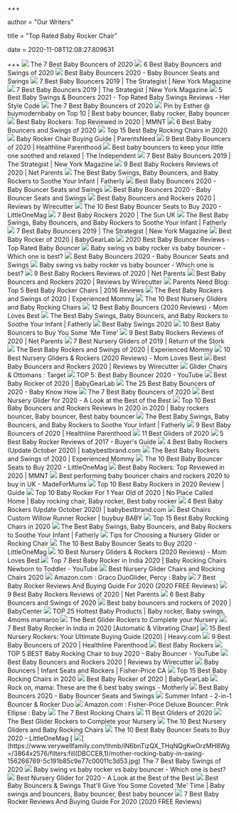 +++
        
author = "Our Writers"
        
title = "Top Rated Baby Rocker Chair"
        
date = 2020-11-08T12:08:27.809631
        
+++
[ ![](https://www.verywellfamily.com/thmb/QEAAeoDfq03wkpUYDoHLp1LtyGo=/3000x2250/smart/filters:no_upscale()/BrightStartsPlayfulPinwheelsBouncer-5ab414136bf069003876673d.jpeg)](https://www.verywellfamily.com/thmb/QEAAeoDfq03wkpUYDoHLp1LtyGo=/3000x2250/smart/filters:no_upscale()/BrightStartsPlayfulPinwheelsBouncer-5ab414136bf069003876673d.jpeg) The 7 Best Baby Bouncers of 2020
[ ![](https://res.cloudinary.com/babylist/image/upload/f_auto,q_auto:best,c_scale/v1584596716/Best-of-bouncers-and-swings-2020-pin_cxtaen.jpg)](https://res.cloudinary.com/babylist/image/upload/f_auto,q_auto:best,c_scale/v1584596716/Best-of-bouncers-and-swings-2020-pin_cxtaen.jpg) 6 Best Baby Bouncers and Swings of 2020
[ ![](http://images.agoramedia.com/wte3.0/gcms/best-baby-rockers-february-2020-722x406.jpg?width=414)](http://images.agoramedia.com/wte3.0/gcms/best-baby-rockers-february-2020-722x406.jpg?width=414) Best Baby Bouncers 2020 - Baby Bouncer Seats and Swings
[ ![](https://pyxis.nymag.com/v1/imgs/a28/b40/0866b1037cbbabb7f81154ca30d1eae074-fisher-price-infant-to-toddler-rocker-ge.2x.rhorizontal.w600.jpg)](https://pyxis.nymag.com/v1/imgs/a28/b40/0866b1037cbbabb7f81154ca30d1eae074-fisher-price-infant-to-toddler-rocker-ge.2x.rhorizontal.w600.jpg) 7 Best Baby Bouncers 2019 | The Strategist | New York Magazine
[ ![](https://pyxis.nymag.com/v1/imgs/e19/387/794f16c5bcdeb3767c4dacac7322019d13-baby-bouncer-lede.rsquare.w1200.jpg)](https://pyxis.nymag.com/v1/imgs/e19/387/794f16c5bcdeb3767c4dacac7322019d13-baby-bouncer-lede.rsquare.w1200.jpg) 7 Best Baby Bouncers 2019 | The Strategist | New York Magazine
[ ![](https://f.herstylecode.com/2016/10/Best-Baby-Swings-Bouncers.jpg)](https://f.herstylecode.com/2016/10/Best-Baby-Swings-Bouncers.jpg) 5 Best Baby Swings & Bouncers 2021 - Top Rated Baby Swings Reviews - Her  Style Code
[ ![](https://www.verywellfamily.com/thmb/4PSBV4RaGkf5lz0q1TWaPV-niAk=/1000x1000/filters:no_upscale():max_bytes(150000):strip_icc()/levo-walnut-baby-bouncer-diamond-5b74458146e0fb00253da14e.jpg)](https://www.verywellfamily.com/thmb/4PSBV4RaGkf5lz0q1TWaPV-niAk=/1000x1000/filters:no_upscale():max_bytes(150000):strip_icc()/levo-walnut-baby-bouncer-diamond-5b74458146e0fb00253da14e.jpg) The 7 Best Baby Bouncers of 2020
[ ![](https://i.pinimg.com/originals/64/62/5a/64625a17594b7cf0c37c39d3282b24d9.jpg)](https://i.pinimg.com/originals/64/62/5a/64625a17594b7cf0c37c39d3282b24d9.jpg) Pin by Esther @ buymodernbaby on Top 10 | Best baby bouncer, Baby rocker, Baby  bouncer
[ ![](https://mymommyneedsthat.com/wp-content/uploads/2017/11/Best-Baby-Rocker-2017.png)](https://mymommyneedsthat.com/wp-content/uploads/2017/11/Best-Baby-Rocker-2017.png) Best Baby Rockers: Top Reviewed in 2020 | MMNT
[ ![](https://res.cloudinary.com/babylist/image/upload/f_auto,q_auto:best,c_scale,w_1200/v1559337805/hello-baby/best-baby-bouncer-swing-babybjorn-header.jpg)](https://res.cloudinary.com/babylist/image/upload/f_auto,q_auto:best,c_scale,w_1200/v1559337805/hello-baby/best-baby-bouncer-swing-babybjorn-header.jpg) 6 Best Baby Bouncers and Swings of 2020
[ ![](https://www.babygearsphere.com/wp-content/uploads/2018/08/Top-15-Best-Baby-Rocking-Chairs-in-2018.jpg)](https://www.babygearsphere.com/wp-content/uploads/2018/08/Top-15-Best-Baby-Rocking-Chairs-in-2018.jpg) Top 15 Best Baby Rocking Chairs in 2020
[ ![](https://parentsneed.com/wp-content/uploads/2016/05/Top-5-Best-Baby-Rocker-Chairs.jpg)](https://parentsneed.com/wp-content/uploads/2016/05/Top-5-Best-Baby-Rocker-Chairs.jpg) Baby Rocker Chair Buying Guide | ParentsNeed
[ ![](https://post.greatist.com/wp-content/uploads/2019/12/283670-The_Best_Baby_Bouncers_of_2020-1200x628-facebook.jpg)](https://post.greatist.com/wp-content/uploads/2019/12/283670-The_Best_Baby_Bouncers_of_2020-1200x628-facebook.jpg) 9 Best Baby Bouncers of 2020 | Healthline Parenthood
[ ![](https://static.independent.co.uk/s3fs-public/thumbnails/image/2020/04/15/14/best-baby-bouncers-.jpg)](https://static.independent.co.uk/s3fs-public/thumbnails/image/2020/04/15/14/best-baby-bouncers-.jpg) Best baby bouncers to keep your little one soothed and relaxed | The  Independent
[ ![](https://pyxis.nymag.com/v1/imgs/544/463/d5fd1b0bcfe0e84afb1e2497f8fdb6c06d-1----.rhorizontal.w600.jpg)](https://pyxis.nymag.com/v1/imgs/544/463/d5fd1b0bcfe0e84afb1e2497f8fdb6c06d-1----.rhorizontal.w600.jpg) 7 Best Baby Bouncers 2019 | The Strategist | New York Magazine
[ ![](https://netparents.org/wp-content/uploads/2018/11/4moms-rockaRoo-Baby-Swing.jpg)](https://netparents.org/wp-content/uploads/2018/11/4moms-rockaRoo-Baby-Swing.jpg) 9 Best Baby Rockers Reviews of 2020 | Net Parents
[ ![](https://m.media-amazon.com/images/I/41kFWxRfIyL.jpg)](https://m.media-amazon.com/images/I/41kFWxRfIyL.jpg) The Best Baby Swings, Baby Bouncers, and Baby Rockers to Soothe Your Infant  | Fatherly
[ ![](https://images.agoramedia.com/wte3.0/gcms/Fisher-Price-FDP04-Infant-to-Toddler-Rocker.jpg)](https://images.agoramedia.com/wte3.0/gcms/Fisher-Price-FDP04-Infant-to-Toddler-Rocker.jpg) Best Baby Bouncers 2020 - Baby Bouncer Seats and Swings
[ ![](https://images.agoramedia.com/wte3.0/gcms/Fisher-Price-Comfort-Curve-Bouncer.jpg)](https://images.agoramedia.com/wte3.0/gcms/Fisher-Price-Comfort-Curve-Bouncer.jpg) Best Baby Bouncers 2020 - Baby Bouncer Seats and Swings
[ ![](https://cdn.thewirecutter.com/wp-content/uploads/2017/11/baby-bouncers-lowres-9967.jpg)](https://cdn.thewirecutter.com/wp-content/uploads/2017/11/baby-bouncers-lowres-9967.jpg) Best Baby Bouncers and Rockers 2020 | Reviews by Wirecutter
[ ![](https://littleonemag.com/wp-content/uploads/2020/07/baby-bouncer-seats2-530x350.jpg)](https://littleonemag.com/wp-content/uploads/2020/07/baby-bouncer-seats2-530x350.jpg) The 10 Best Baby Bouncer Seats to Buy 2020 - LittleOneMag
[ ![](https://www.thesun.co.uk/wp-content/uploads/2019/02/tp-composite-best-baby-rocker.jpg)](https://www.thesun.co.uk/wp-content/uploads/2019/02/tp-composite-best-baby-rocker.jpg) 7 Best Baby Rockers 2020 | The Sun UK
[ ![](https://m.media-amazon.com/images/I/41HgeRRyUkL.jpg)](https://m.media-amazon.com/images/I/41HgeRRyUkL.jpg) The Best Baby Swings, Baby Bouncers, and Baby Rockers to Soothe Your Infant  | Fatherly
[ ![](https://pyxis.nymag.com/v1/imgs/368/7a5/19fac2b9fef2b920749ecccb29b30d4d8e-bouncer-black.2x.rhorizontal.w600.jpg)](https://pyxis.nymag.com/v1/imgs/368/7a5/19fac2b9fef2b920749ecccb29b30d4d8e-bouncer-black.2x.rhorizontal.w600.jpg) 7 Best Baby Bouncers 2019 | The Strategist | New York Magazine
[ ![](https://bgl-i48k9hqubvkf8lnt.stackpathdns.com/photos/0/86/309661_21114_L.jpg)](https://bgl-i48k9hqubvkf8lnt.stackpathdns.com/photos/0/86/309661_21114_L.jpg) Best Baby Rocker of 2020 | BabyGearLab
[ ![](https://www.bestconsumerreviews.com/wp-content/uploads/2019/01/Baby-Bouncer-Reviews.jpg)](https://www.bestconsumerreviews.com/wp-content/uploads/2019/01/Baby-Bouncer-Reviews.jpg) 2020 Best Baby Bouncer Reviews - Top Rated Baby Bouncer
[ ![](https://www.littlebabygear.com/wp-content/uploads/2018/10/Ingenuity-Power-Adapt-Portable-Swing-have-a-moment-for-yourself-while-your-baby-in-napping-in-a-safe-space.jpg)](https://www.littlebabygear.com/wp-content/uploads/2018/10/Ingenuity-Power-Adapt-Portable-Swing-have-a-moment-for-yourself-while-your-baby-in-napping-in-a-safe-space.jpg) Baby swing vs baby rocker vs baby bouncer - Which one is best?
[ ![](https://images.agoramedia.com/wte3.0/gcms/Fisher-Price-Deluxe-Bouncer-Sweet-Dreams-Snugapuppy.jpg)](https://images.agoramedia.com/wte3.0/gcms/Fisher-Price-Deluxe-Bouncer-Sweet-Dreams-Snugapuppy.jpg) Best Baby Bouncers 2020 - Baby Bouncer Seats and Swings
[ ![](https://www.littlebabygear.com/wp-content/uploads/2019/02/Fisher-Price-Infant-to-Toddler-Rocker.jpg)](https://www.littlebabygear.com/wp-content/uploads/2019/02/Fisher-Price-Infant-to-Toddler-Rocker.jpg) Baby swing vs baby rocker vs baby bouncer - Which one is best?
[ ![](https://netparents.org/wp-content/uploads/2018/11/Best-Baby-Rockers-Reviews-1-1170x730_c.png)](https://netparents.org/wp-content/uploads/2018/11/Best-Baby-Rockers-Reviews-1-1170x730_c.png) 9 Best Baby Rockers Reviews of 2020 | Net Parents
[ ![](https://cdn.thewirecutter.com/wp-content/uploads/2017/11/baby-bouncers-2x1-lowres9905-600x300.jpg)](https://cdn.thewirecutter.com/wp-content/uploads/2017/11/baby-bouncers-2x1-lowres9905-600x300.jpg) Best Baby Bouncers and Rockers 2020 | Reviews by Wirecutter
[ ![](http://parentsneed.com/wp-content/uploads/2016/05/Fisher-Price-Infant-To-Toddler-Rocker.jpg)](http://parentsneed.com/wp-content/uploads/2016/05/Fisher-Price-Infant-To-Toddler-Rocker.jpg) Parents Need Blog: Top 5 Best Baby Rocker Chairs | 2016 Reviews
[ ![](https://m.media-amazon.com/images/I/3194ud9-DEL.jpg)](https://m.media-amazon.com/images/I/3194ud9-DEL.jpg) The Best Baby Rockers and Swings of 2020 | Experienced Mommy
[ ![](https://images.ctfassets.net/6m9bd13t776q/lYZyPvhJzaAYeU6QCSCc6/3c90c1a0cc49cd09cc52d2acea7dffb1/top-10-gliders-rockers-nursery-950x1152.jpg?h=576&q=75&w=475)](https://images.ctfassets.net/6m9bd13t776q/lYZyPvhJzaAYeU6QCSCc6/3c90c1a0cc49cd09cc52d2acea7dffb1/top-10-gliders-rockers-nursery-950x1152.jpg?h=576&q=75&w=475) The 10 Best Nursery Gliders and Baby Rocking Chairs
[ ![](https://m.media-amazon.com/images/I/41WinGvPtvL.jpg)](https://m.media-amazon.com/images/I/41WinGvPtvL.jpg) 12 Best Baby Bouncers (2020 Reviews) - Mom Loves Best
[ ![](https://m.media-amazon.com/images/I/51Rc81hQDLL.jpg)](https://m.media-amazon.com/images/I/51Rc81hQDLL.jpg) The Best Baby Swings, Baby Bouncers, and Baby Rockers to Soothe Your Infant  | Fatherly
[ ![](http://images.agoramedia.com/wte3.0/gcms/Best-Baby-Swing-alt-722x406.jpg?width=414)](http://images.agoramedia.com/wte3.0/gcms/Best-Baby-Swing-alt-722x406.jpg?width=414) Best Baby Swings 2020
[ ![](https://images.ctfassets.net/6m9bd13t776q/iCw945adLa6Osi882kKKI/ee100ba7f3a491df282b65f3fa173f59/best-bouncer-happy-baby-2160x1200.jpg?h=367&q=75&w=660)](https://images.ctfassets.net/6m9bd13t776q/iCw945adLa6Osi882kKKI/ee100ba7f3a491df282b65f3fa173f59/best-bouncer-happy-baby-2160x1200.jpg?h=367&q=75&w=660) 10 Best Baby Bouncers to Buy You Some 'Me Time'
[ ![](https://netparents.org/wp-content/uploads/2018/11/Fisher-Price-Infant-to-Toddler-Rocker-1.jpg)](https://netparents.org/wp-content/uploads/2018/11/Fisher-Price-Infant-to-Toddler-Rocker-1.jpg) 9 Best Baby Rockers Reviews of 2020 | Net Parents
[ ![](https://www.returnofthestork.com/wp-content/uploads/2018/06/best-nursery-gliders.jpg)](https://www.returnofthestork.com/wp-content/uploads/2018/06/best-nursery-gliders.jpg) 7 Best Nursery Gliders of 2019 | Return of the Stork
[ ![](https://images-na.ssl-images-amazon.com/images/I/51BNUAEX7aL.jpg)](https://images-na.ssl-images-amazon.com/images/I/51BNUAEX7aL.jpg) The Best Baby Rockers and Swings of 2020 | Experienced Mommy
[ ![](https://m.media-amazon.com/images/I/31MTpNhVi7L.jpg)](https://m.media-amazon.com/images/I/31MTpNhVi7L.jpg) 10 Best Nursery Gliders & Rockers (2020 Reviews) - Mom Loves Best
[ ![](https://cdn.thewirecutter.com/wp-content/uploads/2017/11/baby-bouncers-lowres-9899.jpg)](https://cdn.thewirecutter.com/wp-content/uploads/2017/11/baby-bouncers-lowres-9899.jpg) Best Baby Bouncers and Rockers 2020 | Reviews by Wirecutter
[ ![](https://target.scene7.com/is/image/Target/BubCat_nurseryFurniture_Gliders-QUIVER-190619-1560952436910)](https://target.scene7.com/is/image/Target/BubCat_nurseryFurniture_Gliders-QUIVER-190619-1560952436910) Glider Chairs & Ottomans : Target
[ ![](https://i.ytimg.com/vi/0pLXGkiaRcI/maxresdefault.jpg)](https://i.ytimg.com/vi/0pLXGkiaRcI/maxresdefault.jpg)  TOP 5: Best Baby Bouncer 2020 - YouTube
[ ![](https://bgl-i48k9hqubvkf8lnt.stackpathdns.com/photos/2/25/323534_20125_M.jpg)](https://bgl-i48k9hqubvkf8lnt.stackpathdns.com/photos/2/25/323534_20125_M.jpg) Best Baby Rocker of 2020 | BabyGearLab
[ ![](https://babyknowhow.com/wp-content/uploads/2018/08/baby-bouncer-750x500.jpg)](https://babyknowhow.com/wp-content/uploads/2018/08/baby-bouncer-750x500.jpg) The 25 Best Baby Bouncers of 2020 - Baby Know How
[ ![](https://www.verywellfamily.com/thmb/VX45gPN7YUj_nbAu2DUhhF0T1wQ=/1500x1250/filters:no_upscale():max_bytes(150000):strip_icc()/81K3znVbXML._SL1500_-5b7445ff46e0fb002c341c88.jpg)](https://www.verywellfamily.com/thmb/VX45gPN7YUj_nbAu2DUhhF0T1wQ=/1500x1250/filters:no_upscale():max_bytes(150000):strip_icc()/81K3znVbXML._SL1500_-5b7445ff46e0fb002c341c88.jpg) The 7 Best Baby Bouncers of 2020
[ ![](https://42e7xc172a051i7v1iyv99nn-wpengine.netdna-ssl.com/wp-content/uploads/2018/11/paxton-recliner-c.jpg)](https://42e7xc172a051i7v1iyv99nn-wpengine.netdna-ssl.com/wp-content/uploads/2018/11/paxton-recliner-c.jpg) Best Nursery Glider for 2020 - A Look at the Best of the Best
[ ![](https://i.pinimg.com/originals/3e/c9/b7/3ec9b76eb4940c228640affd9f1523a6.png)](https://i.pinimg.com/originals/3e/c9/b7/3ec9b76eb4940c228640affd9f1523a6.png) Top 10 Best Baby Bouncers and Rockers Reviews In 2020 in 2020 | Baby  rockers bouncer, Baby bouncer, Best baby bouncer
[ ![](https://m.media-amazon.com/images/I/31TAAM5Ef6L.jpg)](https://m.media-amazon.com/images/I/31TAAM5Ef6L.jpg) The Best Baby Swings, Baby Bouncers, and Baby Rockers to Soothe Your Infant  | Fatherly
[ ![](https://i0.wp.com/post.healthline.com/wp-content/uploads/2019/12/283670-The_Best_Baby_Bouncers_of_2020-1500x450-body2.png?w=315&h=840)](https://i0.wp.com/post.healthline.com/wp-content/uploads/2019/12/283670-The_Best_Baby_Bouncers_of_2020-1500x450-body2.png?w=315&h=840) 9 Best Baby Bouncers of 2020 | Healthline Parenthood
[ ![](https://res.cloudinary.com/babylist/image/upload/f_auto,q_auto:best,c_scale,w_768/v1565023149/hello-baby/best-baby-gliders-nursery-rocker-babyletto-header.jpg)](https://res.cloudinary.com/babylist/image/upload/f_auto,q_auto:best,c_scale,w_768/v1565023149/hello-baby/best-baby-gliders-nursery-rocker-babyletto-header.jpg) 11 Best Gliders of 2020
[ ![](http://nurserygliderz.com/wp-content/uploads/2017/08/best-baby-rocker.jpg)](http://nurserygliderz.com/wp-content/uploads/2017/08/best-baby-rocker.jpg) 5 Best Baby Rocker Reviews of 2017 - Buyer's Guide
[ ![](https://babybestbrand.com/wp-content/uploads/2020/07/best-rocker-baby1-1000x570.jpg)](https://babybestbrand.com/wp-content/uploads/2020/07/best-rocker-baby1-1000x570.jpg) 4 Best Baby Rockers (Update October 2020) | babybestbrand.com
[ ![](https://images-na.ssl-images-amazon.com/images/I/41MnH2SyKuL.jpg)](https://images-na.ssl-images-amazon.com/images/I/41MnH2SyKuL.jpg) The Best Baby Rockers and Swings of 2020 | Experienced Mommy
[ ![](https://littleonemag.com/wp-content/uploads/2020/09/4Moms-Mamaroo-Baby-Bouncer-400x400.jpg)](https://littleonemag.com/wp-content/uploads/2020/09/4Moms-Mamaroo-Baby-Bouncer-400x400.jpg) The 10 Best Baby Bouncer Seats to Buy 2020 - LittleOneMag
[ ![](https://images-na.ssl-images-amazon.com/images/I/81mEh3tW3TL._SL1500_.jpg)](https://images-na.ssl-images-amazon.com/images/I/81mEh3tW3TL._SL1500_.jpg) Best Baby Rockers: Top Reviewed in 2020 | MMNT
[ ![](https://images.immediate.co.uk/production/volatile/sites/28/2020/09/Thumbnail-2b763d6.jpg?quality=90&resize=620,413)](https://images.immediate.co.uk/production/volatile/sites/28/2020/09/Thumbnail-2b763d6.jpg?quality=90&resize=620,413) Best performing baby bouncer chairs and rockers 2020 to buy in UK -  MadeForMums
[ ![](https://www.easygetproduct.com/wp-content/uploads/2019/02/Baby-Rocker.jpg)](https://www.easygetproduct.com/wp-content/uploads/2019/02/Baby-Rocker.jpg) Top 10 Best Baby Rockers in 2020 Review | Guide
[ ![](https://i.pinimg.com/474x/de/a4/00/dea4006296b97a33230b715b327ae71a.jpg)](https://i.pinimg.com/474x/de/a4/00/dea4006296b97a33230b715b327ae71a.jpg) Top 10 Baby Rocker For 1 Year Old of 2020 | No Place Called Home | Baby  rocking chair, Baby rocker, Best baby rocker
[ ![](https://babybestbrand.com/wp-content/uploads/2020/07/fisher-price-infant-to-toddler-rocker-pink.jpg)](https://babybestbrand.com/wp-content/uploads/2020/07/fisher-price-infant-to-toddler-rocker-pink.jpg) 4 Best Baby Rockers (Update October 2020) | babybestbrand.com
[ ![](https://s7d2.scene7.com/is/image/BedBathandBeyond/28390735335514m?$690$&wid=690&hei=690)](https://s7d2.scene7.com/is/image/BedBathandBeyond/28390735335514m?$690$&wid=690&hei=690) Best Chairs Custom Willow Runner Rocker | buybuy BABY
[ ![](https://www.babygearsphere.com/wp-content/uploads/2018/08/Tiny-Love-3-in-1-Rocker-Napper.jpg)](https://www.babygearsphere.com/wp-content/uploads/2018/08/Tiny-Love-3-in-1-Rocker-Napper.jpg) Top 15 Best Baby Rocking Chairs in 2020
[ ![](https://m.media-amazon.com/images/I/41tVa98INZL.jpg)](https://m.media-amazon.com/images/I/41tVa98INZL.jpg) The Best Baby Swings, Baby Bouncers, and Baby Rockers to Soothe Your Infant  | Fatherly
[ ![](https://images.ctfassets.net/6m9bd13t776q/12guYCc3AD6EtDBjN2pzSO/abc48eede348541f3d13c4658f666180/nursery-chair-baby-sibling-2160x1200.jpg?h=367&q=75&w=660)](https://images.ctfassets.net/6m9bd13t776q/12guYCc3AD6EtDBjN2pzSO/abc48eede348541f3d13c4658f666180/nursery-chair-baby-sibling-2160x1200.jpg?h=367&q=75&w=660) Tips for Choosing a Nursery Glider or Rocking Chair
[ ![](https://littleonemag.com/wp-content/uploads/2020/07/baby-bouncer-seats2.jpg)](https://littleonemag.com/wp-content/uploads/2020/07/baby-bouncer-seats2.jpg) The 10 Best Baby Bouncer Seats to Buy 2020 - LittleOneMag
[ ![](https://momlovesbest.com/wp-content/uploads/2018/08/Best-Nursery-Gliders-1-1.jpg)](https://momlovesbest.com/wp-content/uploads/2018/08/Best-Nursery-Gliders-1-1.jpg) 10 Best Nursery Gliders & Rockers (2020 Reviews) - Mom Loves Best
[ ![](https://i.ytimg.com/vi/SR3I1NZZX-I/maxresdefault.jpg)](https://i.ytimg.com/vi/SR3I1NZZX-I/maxresdefault.jpg) Top 7 Best Baby Rocker in India 2020 | Baby Rocking Chairs Newborn to  Toddler - YouTube
[ ![](http://images.agoramedia.com/wte3.0/gcms/Best-Nursery-Gliders-July-2020-722x406.jpg?width=414)](http://images.agoramedia.com/wte3.0/gcms/Best-Nursery-Gliders-July-2020-722x406.jpg?width=414) Best Nursery Glider Chairs and Rocking Chairs 2020
[ ![](https://images-na.ssl-images-amazon.com/images/I/811PiTNBcsL._SL1500_.jpg)](https://images-na.ssl-images-amazon.com/images/I/811PiTNBcsL._SL1500_.jpg) Amazon.com : Graco DuoGlider, Percy : Baby
[ ![](https://www.rocksforkids.com/wp-content/uploads/2019/03/Best-baby-rocker.jpg)](https://www.rocksforkids.com/wp-content/uploads/2019/03/Best-baby-rocker.jpg) 7 Best Baby Rocker Reviews And Buying Guide For 2020 (2020 FREE Reviews)
[ ![](https://netparents.org/wp-content/uploads/2018/11/Graco-Glider-Elite-Baby-Swing.jpg)](https://netparents.org/wp-content/uploads/2018/11/Graco-Glider-Elite-Baby-Swing.jpg) 9 Best Baby Rockers Reviews of 2020 | Net Parents
[ ![](https://images.ctfassets.net/50gzycvace50/66765a06d7091410d7dd60fc2be8f5401323ad9b2ecaa2c566050c30e9065d09/b3e234f3f49f18b03239b0b31fbc2f6a/66765a06d7091410d7dd60fc2be8f5401323ad9b2ecaa2c566050c30e9065d09.png?fl=progressive&fm=jpg&bg=rgb:f9f9f9&w=620&h=620)](https://images.ctfassets.net/50gzycvace50/66765a06d7091410d7dd60fc2be8f5401323ad9b2ecaa2c566050c30e9065d09/b3e234f3f49f18b03239b0b31fbc2f6a/66765a06d7091410d7dd60fc2be8f5401323ad9b2ecaa2c566050c30e9065d09.png?fl=progressive&fm=jpg&bg=rgb:f9f9f9&w=620&h=620) 6 Best Baby Bouncers and Swings of 2020
[ ![](https://www.babycenter.com/ims/2020/08/LoveItFisherPriceInfantToToddlerRocker.jpg.pagespeed.ce.LE83Xa33Dd.jpg)](https://www.babycenter.com/ims/2020/08/LoveItFisherPriceInfantToToddlerRocker.jpg.pagespeed.ce.LE83Xa33Dd.jpg) Best baby bouncers and rockers of 2020 | BabyCenter
[ ![](https://i.pinimg.com/originals/3f/7c/79/3f7c79fbb506df3ddff50a01b4c12058.jpg)](https://i.pinimg.com/originals/3f/7c/79/3f7c79fbb506df3ddff50a01b4c12058.jpg) TOP 25 Hottest Baby Products | Baby rocker, Baby swings, 4moms mamaroo
[ ![](https://www.lucieslist.com/wp-content/uploads/2019/10/Ikea-Poang-Rocking-Chair.jpeg)](https://www.lucieslist.com/wp-content/uploads/2019/10/Ikea-Poang-Rocking-Chair.jpeg) The Best Glider Rockers to Complete your Nursery
[ ![](https://thebabycart.in/wp-content/uploads/2020/01/Fisher-Price-Newborn-to-Toddler-Rocker-best-baby-rocker-in-india-262x300.jpg)](https://thebabycart.in/wp-content/uploads/2020/01/Fisher-Price-Newborn-to-Toddler-Rocker-best-baby-rocker-in-india-262x300.jpg) 7 Best Baby Rocker in India in 2020 [Automatic & Vibrating Chair]
[ ![](https://heavy.com/wp-content/uploads/2019/04/untitled-40.jpg?quality=65&strip=all)](https://heavy.com/wp-content/uploads/2019/04/untitled-40.jpg?quality=65&strip=all) 15 Best Nursery Rockers: Your Ultimate Buying Guide (2020) | Heavy.com
[ ![](https://i0.wp.com/post.healthline.com/wp-content/uploads/2019/12/283670-The_Best_Baby_Bouncers_of_2020-1500x450-body4.png?w=315&h=840)](https://i0.wp.com/post.healthline.com/wp-content/uploads/2019/12/283670-The_Best_Baby_Bouncers_of_2020-1500x450-body4.png?w=315&h=840) 9 Best Baby Bouncers of 2020 | Healthline Parenthood
[ ![](https://m.media-amazon.com/images/I/5183lG7VZ0L.jpg)](https://m.media-amazon.com/images/I/5183lG7VZ0L.jpg) Best Baby Rockers
[ ![](https://i.ytimg.com/vi/pGDTVLU81ac/maxresdefault.jpg)](https://i.ytimg.com/vi/pGDTVLU81ac/maxresdefault.jpg) TOP 5 BEST Baby Rocking Chair to buy 2020 - Baby Bouncer - YouTube
[ ![](https://d1b5h9psu9yexj.cloudfront.net/23159/Fisher-Price-Infant-to-Toddler-Rocker--Dark-Safari_20190412-202812_full.jpg)](https://d1b5h9psu9yexj.cloudfront.net/23159/Fisher-Price-Infant-to-Toddler-Rocker--Dark-Safari_20190412-202812_full.jpg) Best Baby Bouncers and Rockers 2020 | Reviews by Wirecutter
[ ![](https://images.mattel.com/scene7/GHY58_Viewer%20?$ossmallindex$)](https://images.mattel.com/scene7/GHY58_Viewer%20?$ossmallindex$) Baby Bouncers | Infant Seats and Rockers | Fisher-Price CA
[ ![](https://www.babygearsphere.com/wp-content/uploads/2018/08/Top-15-Best-Baby-Rocking-Chairs-in-2018-1.jpg)](https://www.babygearsphere.com/wp-content/uploads/2018/08/Top-15-Best-Baby-Rocking-Chairs-in-2018-1.jpg) Top 15 Best Baby Rocking Chairs in 2020
[ ![](https://bgl-i48k9hqubvkf8lnt.stackpathdns.com/photos/1/91/320158_31194_L2.jpg)](https://bgl-i48k9hqubvkf8lnt.stackpathdns.com/photos/1/91/320158_31194_L2.jpg) Best Baby Rocker of 2020 | BabyGearLab
[ ![](https://assets.rebelmouse.io/eyJhbGciOiJIUzI1NiIsInR5cCI6IkpXVCJ9.eyJpbWFnZSI6Imh0dHBzOi8vYXNzZXRzLnJibC5tcy8xNzU3NzE1OS9vcmlnaW4uanBnIiwiZXhwaXJlc19hdCI6MTYxMjg5NDg0NX0.zheQrWb59mwIepcZb2BVnufaUmxdaBkpcb57Lz9okVk/img.jpg?width=980)](https://assets.rebelmouse.io/eyJhbGciOiJIUzI1NiIsInR5cCI6IkpXVCJ9.eyJpbWFnZSI6Imh0dHBzOi8vYXNzZXRzLnJibC5tcy8xNzU3NzE1OS9vcmlnaW4uanBnIiwiZXhwaXJlc19hdCI6MTYxMjg5NDg0NX0.zheQrWb59mwIepcZb2BVnufaUmxdaBkpcb57Lz9okVk/img.jpg?width=980) Rock on, mama: These are the 6 best baby swings - Motherly
[ ![](https://images.agoramedia.com/wte3.0/gcms/Graco-Duetsoothe-Swing-Rocker-Sapphire.jpg)](https://images.agoramedia.com/wte3.0/gcms/Graco-Duetsoothe-Swing-Rocker-Sapphire.jpg) Best Baby Bouncers 2020 - Baby Bouncer Seats and Swings
[ ![](https://globalstore.summerinfant.com/getmedia/a74955d1-c94d-40ce-a632-f6ec60db0c15/01953_PL7_1045x680.aspx?width=615&height=400)](https://globalstore.summerinfant.com/getmedia/a74955d1-c94d-40ce-a632-f6ec60db0c15/01953_PL7_1045x680.aspx?width=615&height=400) Summer Infant - 2-in-1 Bouncer & Rocker Duo
[ ![](https://images-na.ssl-images-amazon.com/images/I/41561Z%2BE7iL.jpg)](https://images-na.ssl-images-amazon.com/images/I/41561Z%2BE7iL.jpg) Amazon.com : Fisher-Price Deluxe Bouncer: Pink Ellipse : Baby
[ ![](https://www.thespruce.com/thmb/jtJJ2c46m14QBWt2V-NHm_uMY4w=/900x0/filters:no_upscale():max_bytes(150000):strip_icc()/wayfair-rocking-chair-157c9e825da54bbca063ec68059ee58a.jpg)](https://www.thespruce.com/thmb/jtJJ2c46m14QBWt2V-NHm_uMY4w=/900x0/filters:no_upscale():max_bytes(150000):strip_icc()/wayfair-rocking-chair-157c9e825da54bbca063ec68059ee58a.jpg) The 7 Best Rocking Chairs
[ ![](https://res.cloudinary.com/babylist/image/upload/f_auto,q_auto:best,c_scale/v1584597604/best-of-gliders-pin_dbt57k.jpg)](https://res.cloudinary.com/babylist/image/upload/f_auto,q_auto:best,c_scale/v1584597604/best-of-gliders-pin_dbt57k.jpg) 11 Best Gliders of 2020
[ ![](https://www.lucieslist.com/wp-content/uploads/2017/12/Mom-rocking-baby-275x275.jpg)](https://www.lucieslist.com/wp-content/uploads/2017/12/Mom-rocking-baby-275x275.jpg) The Best Glider Rockers to Complete your Nursery
[ ![](https://images.ctfassets.net/6m9bd13t776q/4biNNmwQnmKS62QyqUSUeY/8b80324f8225ddf21d7b79162886b0f5/01-crate-and-barrel-best-baby-rocking-chair-750x550.jpg?q=75)](https://images.ctfassets.net/6m9bd13t776q/4biNNmwQnmKS62QyqUSUeY/8b80324f8225ddf21d7b79162886b0f5/01-crate-and-barrel-best-baby-rocking-chair-750x550.jpg?q=75) The 10 Best Nursery Gliders and Baby Rocking Chairs
[ ![](https://littleonemag.com/wp-content/uploads/2018/07/71uRVdGychL._SL1216_-374x400.jpg)](https://littleonemag.com/wp-content/uploads/2018/07/71uRVdGychL._SL1216_-374x400.jpg) The 10 Best Baby Bouncer Seats to Buy 2020 - LittleOneMag
[ ![](https://www.verywellfamily.com/thmb/iN6bnTizQX_THqNQgKwOrzMH8Wg=/3864x2576/filters:fill(DBCCE8,1)/mother-rocking-baby-in-swing-156266769-5c191b85c9e77c00011c3d53.jpg)](https://www.verywellfamily.com/thmb/iN6bnTizQX_THqNQgKwOrzMH8Wg=/3864x2576/filters:fill(DBCCE8,1)/mother-rocking-baby-in-swing-156266769-5c191b85c9e77c00011c3d53.jpg) The 7 Best Baby Swings of 2020
[ ![](https://www.littlebabygear.com/wp-content/uploads/2019/02/baby-gear.jpg)](https://www.littlebabygear.com/wp-content/uploads/2019/02/baby-gear.jpg) Baby swing vs baby rocker vs baby bouncer - Which one is best?
[ ![](https://42e7xc172a051i7v1iyv99nn-wpengine.netdna-ssl.com/wp-content/uploads/2019/03/wingback-swivel-glider-recliner-o.jpg)](https://42e7xc172a051i7v1iyv99nn-wpengine.netdna-ssl.com/wp-content/uploads/2019/03/wingback-swivel-glider-recliner-o.jpg) Best Nursery Glider for 2020 - A Look at the Best of the Best
[ ![](https://i.pinimg.com/736x/c4/2f/8e/c42f8e3632530f75a3ad73e934909cba.jpg)](https://i.pinimg.com/736x/c4/2f/8e/c42f8e3632530f75a3ad73e934909cba.jpg) Best Baby Bouncers & Swings That'll Give You Some Coveted 'Me' Time | Baby  swings and bouncers, Baby bouncer, Best baby bouncer
[ ![](https://427927-1342740-raikfcquaxqncofqfm.stackpathdns.com/wp-content/uploads/2019/03/baby-rocker.jpg)](https://427927-1342740-raikfcquaxqncofqfm.stackpathdns.com/wp-content/uploads/2019/03/baby-rocker.jpg) 7 Best Baby Rocker Reviews And Buying Guide For 2020 (2020 FREE Reviews)

